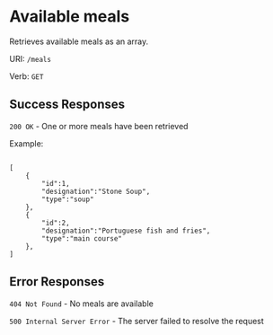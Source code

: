 # Available meals

Retrieves available meals as an array.

URI: `/meals`

Verb: `GET`

## Success Responses

`200 OK` - One or more meals have been retrieved

Example:

```

[
    {
        "id":1,
        "designation":"Stone Soup",
        "type":"soup"
    },
    {
        "id":2,
        "designation":"Portuguese fish and fries",
        "type":"main course"
    },
]

```

## Error Responses

`404 Not Found` - No meals are available

`500 Internal Server Error` - The server failed to resolve the request